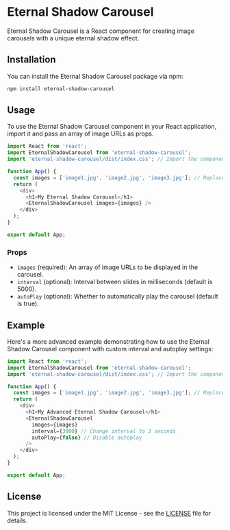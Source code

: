 # Eternal Shadow Carousel

Eternal Shadow Carousel is a React component for creating image carousels with a unique eternal shadow effect.

## Installation

You can install the Eternal Shadow Carousel package via npm:

```bash
npm install eternal-shadow-carousel
```

## Usage

To use the Eternal Shadow Carousel component in your React application, import it and pass an array of image URLs as props.

```javascript
import React from 'react';
import EternalShadowCarousel from 'eternal-shadow-carousel';
import 'eternal-shadow-carousel/dist/index.css'; // Import the component's CSS

function App() {
  const images = ['image1.jpg', 'image2.jpg', 'image3.jpg']; // Replace with your image URLs
  return (
    <div>
      <h1>My Eternal Shadow Carousel</h1>
      <EternalShadowCarousel images={images} />
    </div>
  );
}

export default App;
```

### Props

- `images` (required): An array of image URLs to be displayed in the carousel.
- `interval` (optional): Interval between slides in milliseconds (default is 5000).
- `autoPlay` (optional): Whether to automatically play the carousel (default is true).

## Example

Here's a more advanced example demonstrating how to use the Eternal Shadow Carousel component with custom interval and autoplay settings:

```javascript
import React from 'react';
import EternalShadowCarousel from 'eternal-shadow-carousel';
import 'eternal-shadow-carousel/dist/index.css'; // Import the component's CSS

function App() {
  const images = ['image1.jpg', 'image2.jpg', 'image3.jpg']; // Replace with your image URLs
  return (
    <div>
      <h1>My Advanced Eternal Shadow Carousel</h1>
      <EternalShadowCarousel
        images={images}
        interval={3000} // Change interval to 3 seconds
        autoPlay={false} // Disable autoplay
      />
    </div>
  );
}

export default App;
```

## License

This project is licensed under the MIT License - see the [LICENSE](LICENSE) file for details.
